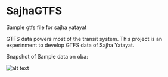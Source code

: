 # SajhaGTFS
Sample gtfs file for sajha yatayat

GTFS data powers most of the transit system.
This project is an experinment to develop GTFS data of Sajha Yatayat.

Snapshot of Sample data on oba:
 
![alt text][sample_screenshot]

[sample_screenshot]: https://ibb.co/c2ma4S "Screenshot Lagankhel route Sample"

